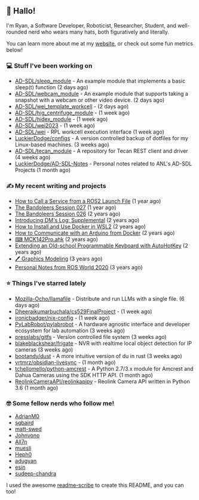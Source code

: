 ## 👋 Hallo!

I'm Ryan, a Software Developer, Roboticist, Researcher, Student, and well-rounded nerd who wears many hats, both figuratively and literally.

You can learn more about me at my [website](https://ryandlewis.dev), or check out some fun metrics below!

### 💻 Stuff I've been working on

- [AD-SDL/sleep_module](https://github.com/AD-SDL/sleep_module) - An example module that implements a basic sleep(t) function (2 days ago)
- [AD-SDL/webcam_module](https://github.com/AD-SDL/webcam_module) - An example module that supports taking a snapshot with a webcam or other video device. (2 days ago)
- [AD-SDL/wei_template_workcell](https://github.com/AD-SDL/wei_template_workcell) -  (2 days ago)
- [AD-SDL/hig_centrifuge_module](https://github.com/AD-SDL/hig_centrifuge_module) -  (1 week ago)
- [AD-SDL/hidex_module](https://github.com/AD-SDL/hidex_module) -  (1 week ago)
- [AD-SDL/wei2023](https://github.com/AD-SDL/wei2023) -  (1 week ago)
- [AD-SDL/wei](https://github.com/AD-SDL/wei) - RPL workcell execution interface (1 week ago)
- [LuckierDodge/configs](https://github.com/LuckierDodge/configs) - A version controlled backup of dotfiles for my Linux-based machines. (3 weeks ago)
- [AD-SDL/tecan_module](https://github.com/AD-SDL/tecan_module) - A repository for Tecan REST client and driver (4 weeks ago)
- [LuckierDodge/AD-SDL-Notes](https://github.com/LuckierDodge/AD-SDL-Notes) - Personal notes related to ANL&#39;s AD-SDL Projects (1 month ago)

### ✍ My recent writing and projects

- [How to Call a Service from a ROS2 Launch File](https://ryandlewis.dev/posts/callserviceinros2launch/) (1 year ago)
- [The Bandoleers Session 027](https://ryandlewis.dev/posts/ttrpg/thebandoleers027/) (1 year ago)
- [The Bandoleers Session 026](https://ryandlewis.dev/posts/ttrpg/thebandoleers026/) (2 years ago)
- [Introducing DM&#39;s Log: Supplemental](https://ryandlewis.dev/posts/ttrpg/introducingdmslog/) (2 years ago)
- [How to Install and Use Docker in WSL2](https://ryandlewis.dev/posts/howtowsldocker/) (2 years ago)
- [How to Communicate with an Arduino from Docker](https://ryandlewis.dev/posts/howtoarduinodocker/) (2 years ago)
- [⌨ MCK142Pro.ahk](https://ryandlewis.dev/projects/mck142pro/) (2 years ago)
- [Extending an Old-school Programmable Keyboard with AutoHotKey](https://ryandlewis.dev/posts/mck142pro/) (2 years ago)
- [🖊 Graphics Modeling](https://ryandlewis.dev/projects/graphics/) (3 years ago)
- [Personal Notes from ROS World 2020](https://ryandlewis.dev/posts/rosworld2020/) (3 years ago)

### ⭐ Things I've starred lately

- [Mozilla-Ocho/llamafile](https://github.com/Mozilla-Ocho/llamafile) - Distribute and run LLMs with a single file. (6 days ago)
- [Dheerajkumarbuchala/cs529FinalProject](https://github.com/Dheerajkumarbuchala/cs529FinalProject) -  (1 week ago)
- [ironicbadger/nix-config](https://github.com/ironicbadger/nix-config) -  (1 week ago)
- [PyLabRobot/pylabrobot](https://github.com/PyLabRobot/pylabrobot) - A hardware agnostic interface and developer ecosystem for lab automation (3 weeks ago)
- [presslabs/gitfs](https://github.com/presslabs/gitfs) - Version controlled file system (3 weeks ago)
- [blakeblackshear/frigate](https://github.com/blakeblackshear/frigate) - NVR with realtime local object detection for IP cameras (3 weeks ago)
- [bootandy/dust](https://github.com/bootandy/dust) - A more intuitive version of du in rust (3 weeks ago)
- [vrtmrz/obsidian-livesync](https://github.com/vrtmrz/obsidian-livesync) -  (1 month ago)
- [tchellomello/python-amcrest](https://github.com/tchellomello/python-amcrest) - A Python 2.7/3.x module for Amcrest and Dahua Cameras using the SDK HTTP API. (1 month ago)
- [ReolinkCameraAPI/reolinkapipy](https://github.com/ReolinkCameraAPI/reolinkapipy) - Reolink Camera API written in Python 3.6 (1 month ago)

### 🤓 Some fellow nerds who follow me!

- [AdrianM0](https://github.com/AdrianM0)
- [sgbaird](https://github.com/sgbaird)
- [matt-swed](https://github.com/matt-swed)
- [Johnvono](https://github.com/Johnvono)
- [All7n](https://github.com/All7n)
- [muesli](https://github.com/muesli)
- [Heph0](https://github.com/Heph0)
- [adugyan](https://github.com/adugyan)
- [esin](https://github.com/esin)
- [sudeep-chandra](https://github.com/sudeep-chandra)

I used the awesome [readme-scribe](https://github.com/muesli/readme-scribe) to create this README, and you can too!
